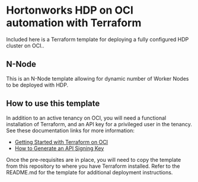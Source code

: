 # Hortonworks HDP on OCI automation with Terraform
Included here is a Terraform template for deploying a fully configured HDP cluster on OCI..

## N-Node
This is an N-Node template allowing for dynamic number of Worker Nodes to be deployed with HDP.

## How to use this template
In addition to an active tenancy on OCI, you will need a functional installation of Terraform, and an API key for a privileged user in the tenancy.  See these documentation links for more information:

* [Getting Started with Terraform on OCI](https://docs.cloud.oracle.com/iaas/Content/API/SDKDocs/terraformgetstarted.htm)
* [How to Generate an API Signing Key](https://docs.cloud.oracle.com/iaas/Content/API/Concepts/apisigningkey.htm#How)

Once the pre-requisites are in place, you will need to copy the template from this repository to where you have Terraform installed.  Refer to the README.md for the template for additional deployment instructions.
